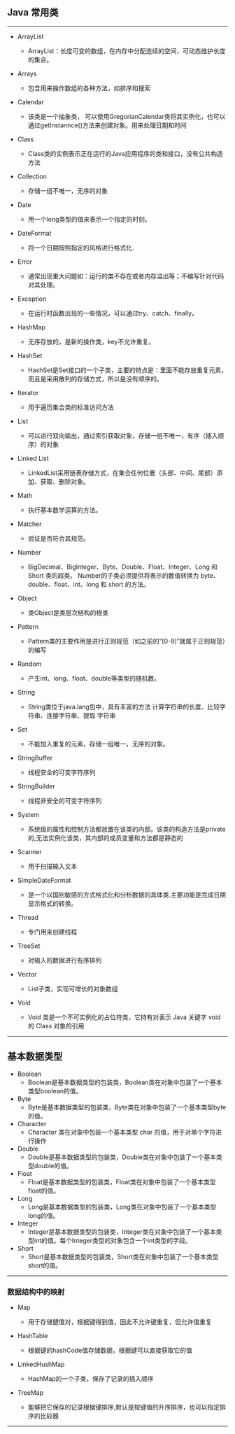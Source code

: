 ##    Java 常用类

***

- ArrayList 
  - ArrayList：长度可变的数组，在内存中分配连续的空间，可动态维护长度的集合。
- Arrays
  - 包含用来操作数组的各种方法，如排序和搜索
- Calendar
  - 该类是一个抽象类， 可以使用GregorianCalendar类将其实例化，也可以通过getInstannce()方法来创建对象。用来处理日期和时间
- Class
  - Class类的实例表示正在运行的Java应用程序的类和接口，没有公共构造方法
- Collection
  - 存储一组不唯一，无序的对象
- Date
  - 用一个long类型的值来表示一个指定的时刻。
- DateFormat
  - 将一个日期按照指定的风格进行格式化.
- Error
  - 通常出现重大问题如：运行的类不存在或者内存溢出等；不编写针对代码对其处理。
- Exception
  - 在运行时函数出现的一些情况，可以通过try、catch、finally。
- HashMap
  - 无序存放的，是新的操作类，key不允许重复。
- HashSet
  - HashSet是Set接口的一个子类，主要的特点是：里面不能存放重复元素，而且是采用散列的存储方式，所以是没有顺序的。
- Iterator
  - 用于遍历集合类的标准访问方法

- List
  - 可以进行双向输出，通过索引获取对象，存储一组不唯一，有序（插入顺序）的对象
- Linked List
  - LinkedList采用链表存储方式，在集合任何位置（头部、中间、尾部）添加、获取、删除对象。
- Math
  - 执行基本数学运算的方法。
- Matcher
  - 验证是否符合其规范。
- Number
  -  BigDecimal、BigInteger、Byte、Double、Float、Integer、Long 和 Short 类的超类。 Number的子类必须提供将表示的数值转换为 byte、double、float、int、long 和 short 的方法。 
- Object
  - 类Object是类层次结构的根类
- Pattern
  - Pattern类的主要作用是进行正则规范（如之前的“[0-9]”就属于正则规范）的编写
- Random
  - 产生int、long、float、double等类型的随机数。
- String
  - String类位于java.lang包中，具有丰富的方法  计算字符串的长度、比较字符串、连接字符串、提取  字符串
- Set
  - 不能加入重复的元素，存储一组唯一，无序的对象。
- StringBuffer
  - 线程安全的可变字符序列
- StringBuilder
  - 线程非安全的可变字符序列
- System
  - 系统级的属性和控制方法都放置在该类的内部。该类的构造方法是private的,无法实例化该类，其内部的成员变量和方法都是静态的
- Scanner
  - 用于扫描输入文本

- SimpleDateFormat
  - 是一个以国别敏感的方式格式化和分析数据的具体类.主要功能是完成日期显示格式的转换。
- Thread
  - 专门用来创建线程
- TreeSet
  - 对输入的数据进行有序排列
- Vector
  - List子类，实现可增长的对象数组
- Void
  - Void 类是一个不可实例化的占位符类，它持有对表示 Java 关键字 void 的 Class 对象的引用

---

## 基本数据类型

- Boolean
  - Boolean是基本数据类型的包装类，Boolean类在对象中包装了一个基本类型boolean的值。
- Byte
  - Byte是基本数据类型的包装类，Byte类在对象中包装了一个基本类型byte的值。
- Character
  - Character 类在对象中包装一个基本类型 char 的值，用于对单个字符进行操作
- Double
  - Double是基本数据类型的包装类，Double类在对象中包装了一个基本类型double的值。
- Float
  - Float是基本数据类型的包装类，Float类在对象中包装了一个基本类型float的值。
- Long
  - Long是基本数据类型的包装类，Long类在对象中包装了一个基本类型long的值。
- Integer
  - Integer是基本数据类型的包装类，Integer类在对象中包装了一个基本类型int的值。每个Integer类型的对象包含一个int类型的字段。
- Short
  - Short是基本数据类型的包装类，Short类在对象中包装了一个基本类型short的值。

---

### 数据结构中的映射

- Map
  - 用于存储健值对，根据键得到值，因此不允许键重复，但允许值重复

- HashTable
  - 根据键的hashCode值存储数据，根据键可以直接获取它的值

- LinkedHushMap
  - HashMap的一个子类，保存了记录的插入顺序

- TreeMap
  - 能够把它保存的记录根据键排序,默认是按键值的升序排序，也可以指定排序的比较器





---

